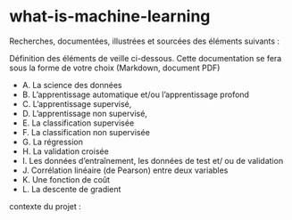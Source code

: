 # what-is-machine-learning

Recherches, documentées, illustrées et sourcées des éléments suivants :

Définition des éléments de
veille ci-dessous.
Cette documentation se fera sous la forme de votre choix (Markdown, document PDF)

- A. La science des données
- B. L’apprentissage automatique et/ou l’apprentissage profond
- C. L’apprentissage supervisé,
- D. L’apprentissage non supervisé,
- E. La classification supervisée
- F. La classification non supervisée
- G. La régression
- H. La validation croisée
- I. Les données d’entraînement, les données de test et/ ou de validation
- J. Corrélation linéaire (de Pearson) entre deux variables
- K. Une fonction de coût
- L. La descente de gradient


contexte du projet :


